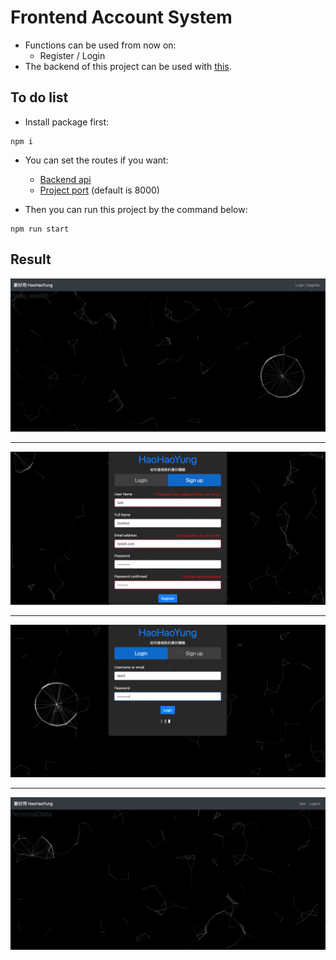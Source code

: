 # Frontend Account System  

* Functions can be used from now on:
    * Register / Login
* The backend of this project can be used with [this](https://gitlab.com/wwieo055169/nodebackend).
  
## To do list

* Install package first:
```
npm i
```

* You can set the routes if you want:
    * [Backend api](./src/controller/api_check/)
    * [Project port](./package.json) (default is 8000)  
      
* Then you can run this project by the command below:
```
npm run start
```

## Result
![](result_present/homepage.png)
****
![](result_present/signup_page.png)
****
![](result_present/login_page.png)
****
![](result_present/login_success_page.png)